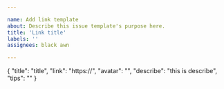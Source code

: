 ```yaml
---

name: Add link template
about: Describe this issue template's purpose here.
title: 'Link title'
labels: ''
assignees: black awn

---
```


{
  "title": "title",
  "link": "https://",
  "avatar": "",
  "describe": "this is describe",
  "tips": ""
}
